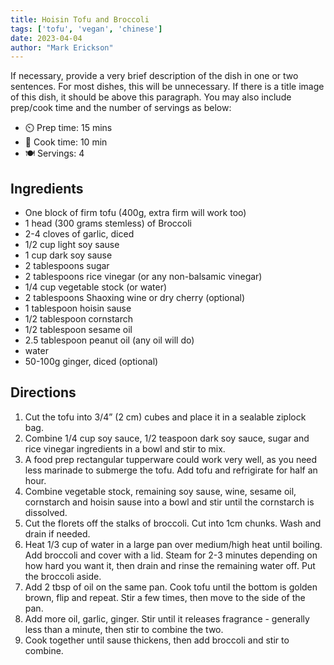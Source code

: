 ```yaml
---
title: Hoisin Tofu and Broccoli
tags: ['tofu', 'vegan', 'chinese']
date: 2023-04-04
author: "Mark Erickson"
---
```


If necessary, provide a very brief description of the dish in one or two sentences.
For most dishes, this will be unnecessary.
If there is a title image of this dish, it should be above this paragraph.
You may also include prep/cook time and the number of servings as below:

- ⏲️ Prep time: 15 mins
- 🍳 Cook time: 10 min
- 🍽️ Servings: 4

## Ingredients

- One block of firm tofu (400g, extra firm will work too)
- 1 head (300 grams stemless) of Broccoli
- 2-4 cloves of garlic, diced
- 1/2 cup light soy sause 
- 1 cup dark soy sause
- 2 tablespoons sugar
- 2 tablespoons rice vinegar (or any non-balsamic vinegar)
- 1/4 cup vegetable stock (or water)
- 2 tablespoons Shaoxing wine or dry cherry (optional)
- 1 tablespoon hoisin sause
- 1/2 tablespoon cornstarch
- 1/2 tablespoon sesame oil
- 2.5 tablespoon peanut oil (any oil will do)
- water
- 50-100g ginger, diced (optional)

## Directions

1. Cut the tofu into 3/4” (2 cm) cubes and place it in a sealable ziplock bag.
2. Combine 1/4 cup soy sauce, 1/2 teaspoon dark soy sauce, sugar and rice vinegar ingredients in a bowl and stir to mix. 
3. A food prep rectangular tupperware could work very well, as you need less marinade to submerge the tofu. Add tofu and refrigirate for half an hour.
4. Combine vegetable stock, remaining soy sause, wine, sesame oil, cornstarch and hoisin sause into a bowl and stir until the cornstarch is dissolved.
5. Cut the florets off the stalks of broccoli. Cut into 1cm chunks. Wash and drain if needed. 
6. Heat 1/3 cup of water in a large pan over medium/high heat until boiling. Add broccoli and cover with a lid. Steam for 2-3 minutes depending on how hard you want it, then drain and rinse the remaining water off. Put the broccoli aside.
7. Add 2 tbsp of oil on the same pan. Cook tofu until the bottom is golden brown, flip and repeat. Stir a few times, then move to the side of the pan.
8. Add more oil, garlic, ginger. Stir until it releases fragrance - generally less than a minute, then stir to combine the two.
9. Cook together until sause thickens, then add broccoli and stir to combine.
